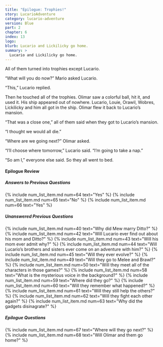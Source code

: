 ```yaml
---
title: "Epilogue: Trophies!"
story: LucarioAdventure
category: lucario-adventure
version: Blue
part: 2
chapter: 6
index: 13
logo: 
blurb: Lucario and Lickilicky go home.
summary: >
  Lucario and Lickilicky go home.
---
```

All of them turned into trophies except Lucario.

“What will you do now?” Mario asked Lucario.

“This,” Lucario replied.

Then he touched all of the trophies. Olimar saw a colorful ball, hit it, and used it. His ship appeared out of nowhere. Lucario, Louie, Orawil, Wobres, Lickilicky and him all got in the ship. Olimar flew it back to Lucario’s mansion.

“That was a close one,” all of them said when they got to Lucario’s mansion.

“I thought we would all die.”

“Where are we going next?” Olimar asked.

“I’ll choose where tomorrow,” Lucario said. “I’m going to take a nap.”

“So am I,” everyone else said. So they all went to bed.

#### Epilogue Review

##### Answers to Previous Questions
{% include num_list_item.md num=64 text="Yes" %}
{% include num_list_item.md num=65 text="No" %}
{% include num_list_item.md num=66 text="Yes" %}

##### Unanswered Previous Questions
{% include num_list_item.md num=40 text="Why did Mew marry Ditto?" %}
{% include num_list_item.md num=42 text="Will Lucario ever find out about his mom and Ditto?" %}
{% include num_list_item.md num=43 text="Will his mom ever admit why?" %}
{% include num_list_item.md num=44 text="Will Lucario’s brothers and sisters ever come on an adventure with him?" %}
{% include num_list_item.md num=45 text="Will they ever evolve?" %}
{% include num_list_item.md num=49 text="Will they go to Melee and Brawl?" %}
{% include num_list_item.md num=50 text="Will they meet all of the characters in those games?" %}
{% include num_list_item.md num=58 text="What is the mysterious voice in the background?" %}
{% include num_list_item.md num=59 text="Where did they go?" %}
{% include num_list_item.md num=60 text="Will they remember what happened?" %}
{% include num_list_item.md num=61 text="Will they still help the others?" %}
{% include num_list_item.md num=62 text="Will they fight each other again?" %}
{% include num_list_item.md num=63 text="Why did the gadgets disinagrate?" %}

##### Epilogue Questions
{% include num_list_item.md num=67 text="Where will they go next?" %}
{% include num_list_item.md num=68 text="Will Olimar and them go home?" %}
